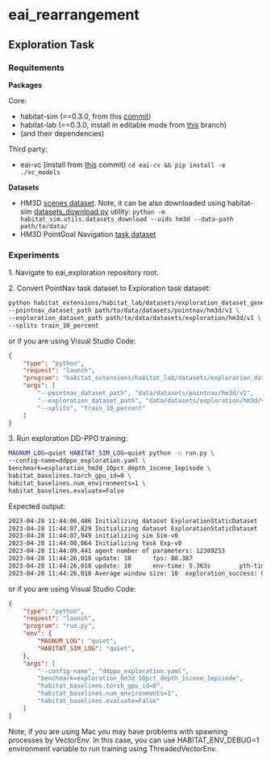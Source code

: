 # eai_rearrangement

## Exploration Task

### Requitements

**Packages**

Core:
- habitat-sim (==0.3.0, from this [commit](https://github.com/facebookresearch/habitat-sim/commit/dfb388e29e5e1f25da4b576305e85bdc0be140b8))
- habitat-lab (==0.3.0, install in editable mode from [this](https://github.com/rpartsey/habitat-lab/tree/eai_exploration) branch)
- (and their dependencies)

Third party:
- eai-vc (install from [this](https://github.com/facebookresearch/eai-vc/commit/76fe35e87b1937168f1ec4b236e863451883eaf3) commit) `cd eai-cv && pip install -e ./vc_models`

**Datasets**
- HM3D [scenes dataset](https://aihabitat.org/datasets/hm3d/). Note, it can be also downloaded using habitat-sim [datasets_download.py](https://github.com/facebookresearch/habitat-sim/blob/main/src_python/habitat_sim/utils/datasets_download.py) utility: `python -m habitat_sim.utils.datasets_download --uids hm3d --data-path path/to/data/`
- HM3D PointGoal Navigation	[task dataset](https://github.com/facebookresearch/habitat-lab/blob/main/DATASETS.md)


### Experiments
1\. Navigate to eai_exploration repository root.

2\. Convert PointNav task dataset to Exploration task dataset:
```bash
python habitat_extensions/habitat_lab/datasets/exploration_dataset_generation.py \
--pointnav_dataset_path path/to/data/datasets/pointnav/hm3d/v1 \
--exploration_dataset_path path/to/data/datasets/exploration/hm3d/v1 \
--splits train_10_percent
```
or if you are using Visual Studio Code:
```json
{
    "type": "python",
    "request": "launch",
    "program": "habitat_extensions/habitat_lab/datasets/exploration_dataset_generation.py",
    "args": [
        "--pointnav_dataset_path", "data/datasets/pointnav/hm3d/v1",
        "--exploration_dataset_path", "data/datasets/exploration/hm3d/v1",
        "--splits", "train_10_percent"
    ]
}
```

3\. Run exploration DD-PPO training:
```bash
MAGNUM_LOG=quiet HABITAT_SIM_LOG=quiet python -u run.py \
--config-name=ddppo_exploration.yaml \
benchmark=exploration_hm3d_10pct_depth_1scene_1episode \
habitat_baselines.torch_gpu_id=0 \
habitat_baselines.num_environments=1 \
habitat_baselines.evaluate=False
```

Expected output:
```bash
2023-04-28 11:44:06,486 Initializing dataset ExplorationStaticDataset
2023-04-28 11:44:07,829 Initializing dataset ExplorationStaticDataset
2023-04-28 11:44:07,949 initializing sim Sim-v0
2023-04-28 11:44:08,064 Initializing task Exp-v0
2023-04-28 11:44:09,441 agent number of parameters: 12389253
2023-04-28 11:44:26,018 update: 10      fps: 80.387
2023-04-28 11:44:26,018 update: 10      env-time: 5.363s        pth-time: 10.434s       frames: 1280
2023-04-28 11:44:26,018 Average window size: 10  exploration_success: 0.000  exploration_vlr: 1.339  reward: 6.465  scene_coverage: 0.082
```
or if you are using Visual Studio Code:
```json
{
    "type": "python",
    "request": "launch",
    "program": "run.py",
    "env": {
        "MAGNUM_LOG": "quiet",
        "HABITAT_SIM_LOG": "quiet",
    },
    "args": [
        "--config-name", "ddppo_exploration.yaml",
        "benchmark=exploration_hm3d_10pct_depth_1scene_1episode",
        "habitat_baselines.torch_gpu_id=0",
        "habitat_baselines.num_environments=1",
        "habitat_baselines.evaluate=False"
    ]
}
```
Note, if you are using Mac you may have problems with spawning processes by VectorEnv. In this case, you can use HABITAT_ENV_DEBUG=1 environment variable to run training using ThreadedVectorEnv.
